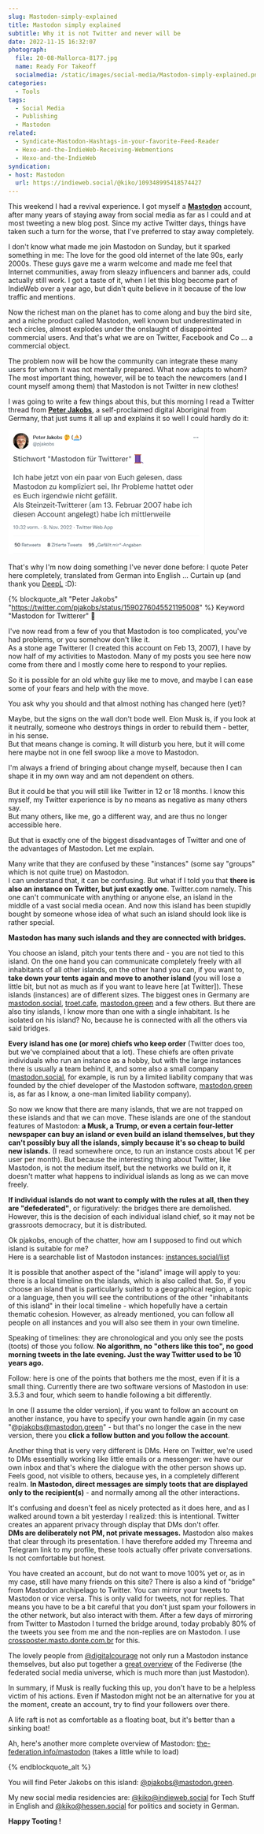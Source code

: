 ```yaml
---
slug: Mastodon-simply-explained
title: Mastodon simply explained
subtitle: Why it is not Twitter and never will be 
date: 2022-11-15 16:32:07
photograph:
  file: 20-08-Mallorca-8177.jpg
  name: Ready For Takeoff
  socialmedia: /static/images/social-media/Mastodon-simply-explained.png
categories:
  - Tools
tags:
  - Social Media
  - Publishing
  - Mastodon
related:
  - Syndicate-Mastodon-Hashtags-in-your-favorite-Feed-Reader
  - Hexo-and-the-IndieWeb-Receiving-Webmentions
  - Hexo-and-the-IndieWeb
syndication: 
- host: Mastodon
  url: https://indieweb.social/@kiko/109348995418574427
---
```


This weekend I had a revival experience. I got myself a [**Mastodon**](https://joinmastodon.org/) account, after many years of staying away from social media as far as I could and at most tweeting a new blog post. Since my active Twitter days, things have taken such a turn for the worse, that I've preferred to stay away completely.

I don't know what made me join Mastodon on Sunday, but it sparked something in me: The love for the good old internet of the late 90s, early 2000s. These guys gave me a warm welcome and made me feel that Internet communities, away from sleazy influencers and banner ads, could actually still work. I got a taste of it, when I let this blog become part of IndieWeb over a year ago, but didn't quite believe in it because of the low traffic and mentions.

Now the richest man on the planet has to come along and buy the bird site, and a niche product called Mastodon, well known but underestimated in tech circles, almost explodes under the onslaught of disappointed commercial users. And that's what we are on Twitter, Facebook and Co ... a commercial object.

The problem now will be how the community can integrate these many users for whom it was not mentally prepared. What now adapts to whom? The most important thing, however, will be to teach the newcomers (and I count myself among them) that Mastodon is not Twitter in new clothes!

I was going to write a few things about this, but this morning I read a Twitter thread from [**Peter Jakobs**](https://mastodon.green/@pjakobs), a self-proclaimed digital Aboriginal from Germany, that just sums it all up and explains it so well I could hardly do it:

[![Tweet from Peter Jakobs, November 29, 2022](Mastodon-simply-explained/tweet-peter-jakobs-22-11-09.png)](https://twitter.com/pjakobs/status/1590276045521195008)

That's why I'm now doing something I've never done before: I quote Peter here completely, translated from German into English ... Curtain up (and thank you [DeepL](https://www.deepl.com/en/translator) :D):

<!-- more -->

{% blockquote_alt "Peter Jakobs" "https://twitter.com/pjakobs/status/1590276045521195008" %}
Keyword "Mastodon for Twitterer" 🧵
  
I've now read from a few of you that Mastodon is too complicated, you've had problems, or you somehow don't like it.  
As a stone age Twitterer (I created this account on Feb 13, 2007), I have by now half of my activities to Mastodon. Many of my posts you see here now come from there and I mostly come here to respond to your replies.

So it is possible for an old white guy like me to move, and maybe I can ease some of your fears and help with the move.
  
You ask why you should and that almost nothing has changed here (yet)?
  
Maybe, but the signs on the wall don't bode well. Elon Musk is, if you look at it neutrally, someone who destroys things in order to rebuild them - better, in his sense.  
But that means change is coming. It will disturb you here, but it will come here maybe not in one fell swoop like a move to Mastodon.

I'm always a friend of bringing about change myself, because then I can shape it in my own way and am not dependent on others. 

But it could be that you will still like Twitter in 12 or 18 months. I know this myself, my Twitter experience is by no means as negative as many others say.  
But many others, like me, go a different way, and are thus no longer accessible here.

But that is exactly one of the biggest disadvantages of Twitter and one of the advantages of Mastodon.
Let me explain.

Many write that they are confused by these "instances" (some say "groups" which is not quite true) on Mastodon.  
I can understand that, it can be confusing. But what if I told you that **there is also an instance on Twitter, but just exactly one**. Twitter.com namely. This one can't communicate with anything or anyone else, an island in the middle of a vast social media ocean. And now this island has been stupidly bought by someone whose idea of what such an island should look like is rather special.

**Mastodon has many such islands and they are connected with bridges.**

You choose an island, pitch your tents there and - you are not tied to this island. On the one hand you can communicate completely freely with all inhabitants of all other islands, on the other hand you can, if you want to, **take down your tents again and move to another island** (you will lose a little bit, but not as much as if you want to leave here [at Twitter]). These islands (instances) are of different sizes. The biggest ones in Germany are [mastodon.social](https://mastodon.social), [troet.cafe](https://troet.cafe), [mastodon.green](https://mastodon.green) and a few others. But there are also tiny islands, I know more than one with a single inhabitant. Is he isolated on his island? No, because he is connected with all the others via said bridges.

**Every island has one (or more) chiefs who keep order** (Twitter does too, but we've complained about that a lot). These chiefs are often private individuals who run an instance as a hobby, but with the large instances there is usually a team behind it, and some also a small company ([mastodon.social](https://mastodon.social), for example, is run by a limited liability company that was founded by the chief developer of the Mastodon software, [mastodon.green](https://mastodon.green) is, as far as I know, a one-man limited liability company).

So now we know that there are many islands, that we are not trapped on these islands and that we can move.
These islands are one of the standout features of Mastodon: **a Musk, a Trump, or even a certain four-letter newspaper can buy an island or even build an island themselves, but they can't possibly buy all the islands, simply because it's so cheap to build new islands.** (I read somewhere once, to run an instance costs about 1€ per user per month). But because the interesting thing about Twitter, like Mastodon, is not the medium itself, but the networks we build on it, it doesn't matter what happens to individual islands as long as we can move freely.

**If individual islands do not want to comply with the rules at all, then they are "defederated"**, or figuratively: the bridges there are demolished. However, this is the decision of each individual island chief, so it may not be grassroots democracy, but it is distributed.  

Ok pjakobs, enough of the chatter, how am I supposed to find out which island is suitable for me?  
Here is a searchable list of Mastodon instances: [instances.social/list](https://instances.social/list#lang=de&allowed=&prohibited=&min-users=&max-users=)

It is possible that another aspect of the "island" image will apply to you: there is a local timeline on the islands, which is also called that. So, if you choose an island that is particularly suited to a geographical region, a topic or a language, then you will see the contributions of the other "inhabitants of this island" in their local timeline - which hopefully have a certain thematic cohesion. However, as already mentioned, you can follow all people on all instances and you will also see them in your own timeline.

Speaking of timelines: they are chronological and you only see the posts (toots) of those you follow. **No algorithm, no "others like this too", no good morning tweets in the late evening. Just the way Twitter used to be 10 years ago.**

Follow: here is one of the points that bothers me the most, even if it is a small thing. Currently there are two software versions of Mastodon in use: 3.5.3 and four, which seem to handle following a bit differently.

In one (I assume the older version), if you want to follow an account on another instance, you have to specify your own handle again (in my case "@pjakobs@mastodon.green" - but that's no longer the case in the new version, there you **click a follow button and you follow the account**.

Another thing that is very very different is DMs. Here on Twitter, we're used to DMs essentially working like little emails or a messenger: we have our own inbox and that's where the dialogue with the other person shows up. Feels good, not visible to others, because yes, in a completely different realm.
**In Mastodon, direct messages are simply toots that are displayed only to the recipient(s)** - and normally among all the other interactions.

It's confusing and doesn't feel as nicely protected as it does here, and as I walked around town a bit yesterday I realized: this is intentional. Twitter creates an apparent privacy through display that DMs don't offer.  
**DMs are deliberately not PM, not private messages.** Mastodon also makes that clear through its presentation. I have therefore added my Threema and Telegram link to my profile, these tools actually offer private conversations. Is not comfortable but honest.

You have created an account, but do not want to move 100% yet or, as in my case, still have many friends on this site? There is also a kind of "bridge" from Mastodon archipelago to Twitter. You can mirror your tweets to Mastodon or vice versa. This is only valid for tweets, not for replies. That means you have to be a bit careful that you don't just spam your followers in the other network, but also interact with them. After a few days of mirroring from Twitter to Mastodon I turned the bridge around, today probably 80% of the tweets you see from me and the non-replies are on Mastodon. I use [crossposter.masto.donte.com.br](https://crossposter.masto.donte.com.br) for this.

The lovely people from [@digitalcourage](https://twitter.com/digitalcourage) not only run a Mastodon instance themselves, but also put together a [great overview](https://digitalcourage.de/digitale-selbstverteidigung/fediverse) of the Fediverse (the federated social media universe, which is much more than just Mastodon).

In summary, if Musk is really fucking this up, you don't have to be a helpless victim of his actions. Even if Mastodon might not be an alternative for you at the moment, create an account, try to find your followers over there. 

A life raft is not as comfortable as a floating boat, but it's better than a sinking boat!

Ah, here's another more complete overview of Mastodon: 
[the-federation.info/mastodon](https://the-federation.info/mastodon) (takes a little while to load)

{% endblockquote_alt %}

You will find Peter Jakobs on this island: [@pjakobs@mastodon.green](https://mastodon.green/@pjakobs).

My new social media residencies are: [@kiko@indieweb.social](https://indieweb.social/@kiko) for Tech Stuff in English and [@kiko@hessen.social](https://hessen.social/@kiko) for politics and society in German.

**Happy Tooting !**